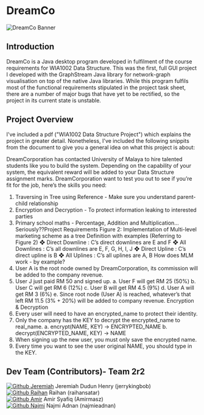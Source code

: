 # DreamCo
![DreamCo Banner](https://github.com/jerrykingbob/DreamCo/blob/master/Dreamco%20Banner.png?raw=true)


## Introduction
DreamCo is a Java desktop program developed in fulfilment of the course requirements for WIA1002 Data Structure. This was the first, full GUI project I developed with the GraphStream Java library for network-graph visualisation on top of the native Java libraries. While this program fulfils most of the functional requirements stipulated in the project task sheet, there are a number of major bugs that have yet to be rectified, so the project in its current state is unstable.

## Project Overview
I've included a pdf ("WIA1002 Data Structure Project") which explains the project in greater detail. Nonetheless, I've included the following snippits from the document to give you a general idea on what this project is about:

DreamCorporation has contacted University of Malaya to hire talented students like you to build 
the system. Depending on the capability of your system, the equivalent reward will be added to 
your Data Structure assignment marks.
DreamCorporation want to test you out to see if you’re fit for the job, here’s the skills you need:
1. Traversing in Tree using Reference - Make sure you understand parent-child relationship
2. Encryption and Decryption - To protect information leaking to interested parties
3. Primary school maths - Percentage, Addition and Multiplication... Seriously??Project Requirements
Figure 2: Implementation of Multi-level 
marketing scheme as a tree
Definition with examples (Referring to Figure 2)
❖ Direct Downline : C’s direct downlines are E and F
❖ All Downlines : C’s all downlines are E, F, G, H, I, J
❖ Direct Upline : C’s direct upline is B
❖ All Uplines : C’s all uplines are A, B
How does MLM work - by example?
1. User A is the root node owned by DreamCorporation, its commission will be added to the 
company revenue.
2. User J just paid RM 50 and signed up.
a. User F will get RM 25 (50%)
b. User C will get RM 6 (12%)
c. User B will get RM 4.5 (9%)
d. User A will get RM 3 (6%)
e. Since root node (User A) is reached, whatever’s that left RM 11.5 (3% + 20%) will 
be added to company revenue.
Encryption & Decryption
1. Every user will need to have an encrypted_name to protect their identity.
2. Only the company has the KEY to decrypt the encrypted_name to real_name.
a. encrypt(NAME, KEY) → ENCRYPTED_NAME
b. decrypt(ENCRYPTED_NAME, KEY) → NAME
3. When signing up the new user, you must only save the encrypted name.
4. Every time you want to see the user original NAME, you should type in the KEY.




## Dev Team (Contributors)- Team 2r2
<a href="https://github.com/jerrykingbob">![Github Jeremiah](https://img.shields.io/badge/GitHub-100000?style=for-the-badge&logo=github&logoColor=white)</a> Jeremiah Dudun Henry (jerrykingbob)
<br><a href="https://github.com/Raihansatar">![Github Raihan](https://img.shields.io/badge/GitHub-100000?style=for-the-badge&logo=github&logoColor=white)</a> Raihan (raihansatar)
<br><a href="https://github.com/Amirmasz">![Github Amir](https://img.shields.io/badge/GitHub-100000?style=for-the-badge&logo=github&logoColor=white)</a> Amir Syafiq (Amirmasz)
<br><a href="https://github.com/najmieadnan">![Github Najmi](https://img.shields.io/badge/GitHub-100000?style=for-the-badge&logo=github&logoColor=white)</a> Najmi Adnan (najmieadnan)
